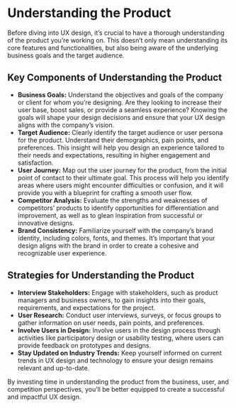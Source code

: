 # Understanding the Product

Before diving into UX design, it’s crucial to have a thorough understanding of the product you’re working on. This doesn’t only mean understanding its core features and functionalities, but also being aware of the underlying business goals and the target audience.

## Key Components of Understanding the Product

- **Business Goals:** Understand the objectives and goals of the company or client for whom you’re designing. Are they looking to increase their user base, boost sales, or provide a seamless experience? Knowing the goals will shape your design decisions and ensure that your UX design aligns with the company’s vision.
- **Target Audience:** Clearly identify the target audience or user persona for the product. Understand their demographics, pain points, and preferences. This insight will help you design an experience tailored to their needs and expectations, resulting in higher engagement and satisfaction.
- **User Journey:** Map out the user journey for the product, from the initial point of contact to their ultimate goal. This process will help you identify areas where users might encounter difficulties or confusion, and it will provide you with a blueprint for crafting a smooth user flow.
- **Competitor Analysis:** Evaluate the strengths and weaknesses of competitors’ products to identify opportunities for differentiation and improvement, as well as to glean inspiration from successful or innovative designs.
- **Brand Consistency:** Familiarize yourself with the company’s brand identity, including colors, fonts, and themes. It’s important that your design aligns with the brand in order to create a cohesive and recognizable user experience.

## **Strategies for Understanding the Product**

- **Interview Stakeholders:** Engage with stakeholders, such as product managers and business owners, to gain insights into their goals, requirements, and expectations for the project.
- **User Research:** Conduct user interviews, surveys, or focus groups to gather information on user needs, pain points, and preferences.
- **Involve Users in Design:** Involve users in the design process through activities like participatory design or usability testing, where users can provide feedback on prototypes and designs.
- **Stay Updated on Industry Trends:** Keep yourself informed on current trends in UX design and technology to ensure your design remains relevant and up-to-date.

By investing time in understanding the product from the business, user, and competition perspectives, you’ll be better equipped to create a successful and impactful UX design.
